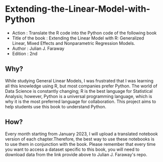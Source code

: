 # Extending-the-Linear-Model-with-Python
<ul> 
<li> Action : Translate the R code into the Python code of the following book</li>
<li> Title of the book : Extending the Linear Model with R: Generalized Linear, Mixed Effects and Nonparametric Regression Models.</li>
<li> Author : Julian J. Faraway </li>
<li> Edition : 2nd </li>
</ul>

## Why?
While studying General Linear Models, I was frustrated that I was learning all this knowledge using R, but most companies prefer Python. The world of Data Science is constantly changing; R is the best language for Statistical Analysis; however, Python is a universal programming language, which is why it is the most preferred language for collaboration. This project aims to help students use this book to understand Python.

## How?
Every month starting from January 2023, I will upload a translated notebook version of each chapter.Therefore, the best way to use these notebooks is to use them in conjunction with the book. Please remember that every time you want to access a dataset specific to this book, you will need to download data from the link provide above to Julian J. Faraway's repo.
